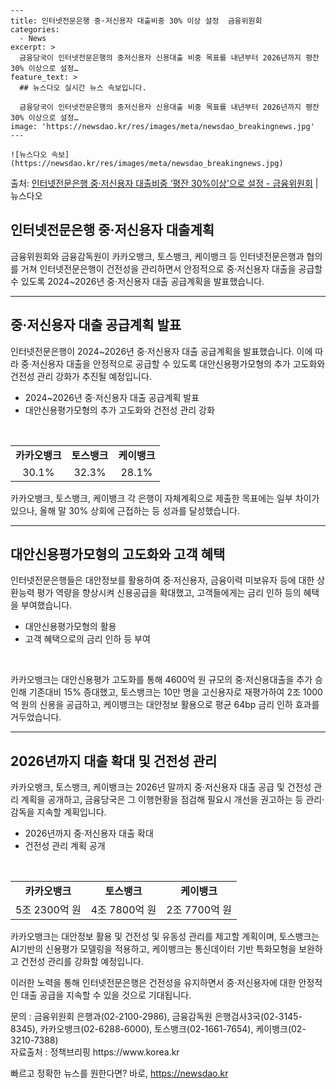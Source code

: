     ---
    title: 인터넷전문은행 중·저신용자 대출비중 30% 이상 설정  금융위원회
    categories:
      - News
    excerpt: >
      금융당국이 인터넷전문은행의 중저신용자 신용대출 비중 목표를 내년부터 2026년까지 평잔 30% 이상으로 설정…
    feature_text: >
      ## 뉴스다오 실시간 뉴스 속보입니다.
    
      금융당국이 인터넷전문은행의 중저신용자 신용대출 비중 목표를 내년부터 2026년까지 평잔 30% 이상으로 설정…
    image: 'https://newsdao.kr/res/images/meta/newsdao_breakingnews.jpg'
    ---
    
    ![뉴스다오 속보](https://newsdao.kr/res/images/meta/newsdao_breakingnews.jpg)

<p>출처: <a href="https://newsdao.kr/2885" rel="dofollow">인터넷전문은행 중·저신용자 대출비중 ‘평잔 30%이상’으로 설정 - 금융위원회</a> | 뉴스다오</p>

<h2>인터넷전문은행 중·저신용자 대출계획</h2>
<p data-ke-size="size16">금융위원회와 금융감독원이 카카오뱅크, 토스뱅크, 케이뱅크 등 인터넷전문은행과 협의를 거쳐 인터넷전문은행이 건전성을 관리하면서 안정적으로 중·저신용자 대출을 공급할 수 있도록 2024~2026년 중·저신용자 대출 공급계획을 발표했습니다.</p>
<hr>

<h2 data-ke-size="size26">중·저신용자 대출 공급계획 발표</h2>
<p data-ke-size="size16">인터넷전문은행이 2024~2026년 중·저신용자 대출 공급계획을 발표했습니다. 이에 따라 중·저신용자 대출을 안정적으로 공급할 수 있도록 대안신용평가모형의 추가 고도화와 건전성 관리 강화가 추진될 예정입니다.</p>
<ul>
<li>2024~2026년 중·저신용자 대출 공급계획 발표</li>
<li>대안신용평가모형의 추가 고도화와 건전성 관리 강화</li>
</ul>
<p data-ke-size="size16">&nbsp;</p>
<table>
<tbody>
<tr>
<td style="text-align: center; height: 17px;"><b>카카오뱅크</b></td>
<td style="text-align: center; height: 17px;"><b>토스뱅크</b></td>
<td style="text-align: center; height: 17px;"><b>케이뱅크</b></td>
</tr>
<tr>
<td style="text-align: center; height: 17px;">30.1%</td>
<td style="text-align: center; height: 17px;">32.3%</td>
<td style="text-align: center; height: 17px;">28.1%</td>
</tr>
</tbody>
</table>
<p>카카오뱅크, 토스뱅크, 케이뱅크 각 은행이 자체계획으로 제출한 목표에는 일부 차이가 있으나, 올해 말 30% 상회에 근접하는 등 성과를 달성했습니다.</p>
<hr>

<h2 data-ke-size="size26">대안신용평가모형의 고도화와 고객 혜택</h2>
<p data-ke-size="size16">인터넷전문은행들은 대안정보를 활용하여 중·저신용자, 금융이력 미보유자 등에 대한 상환능력 평가 역량을 향상시켜 신용공급을 확대했고, 고객들에게는 금리 인하 등의 혜택을 부여했습니다.</p>
<ul>
<li>대안신용평가모형의 활용</li>
<li>고객 혜택으로의 금리 인하 등 부여</li>
</ul>
<p data-ke-size="size16">&nbsp;</p>
<p>카카오뱅크는 대안신용평가 고도화를 통해 4600억 원 규모의 중·저신용대출을 추가 승인해 기존대비 15% 증대했고, 토스뱅크는 10만 명을 고신용자로 재평가하여 2조 1000억 원의 신용을 공급하고, 케이뱅크는 대안정보 활용으로 평균 64bp 금리 인하 효과를 거두었습니다.</p>
<hr>

<h2 data-ke-size="size26">2026년까지 대출 확대 및 건전성 관리</h2>
<p data-ke-size="size16">카카오뱅크, 토스뱅크, 케이뱅크는 2026년 말까지 중·저신용자 대출 공급 및 건전성 관리 계획을 공개하고, 금융당국은 그 이행현황을 점검해 필요시 개선을 권고하는 등 관리·감독을 지속할 계획입니다.</p>
<ul>
<li>2026년까지 중·저신용자 대출 확대</li>
<li>건전성 관리 계획 공개</li>
</ul>
<p data-ke-size="size16">&nbsp;</p>
<table>
<tbody>
<tr>
<td style="text-align: center; height: 17px;"><b>카카오뱅크</b></td>
<td style="text-align: center; height: 17px;"><b>토스뱅크</b></td>
<td style="text-align: center; height: 17px;"><b>케이뱅크</b></td>
</tr>
<tr>
<td style="text-align: center; height: 17px;">5조 2300억 원</td>
<td style="text-align: center; height: 17px;">4조 7800억 원</td>
<td style="text-align: center; height: 17px;">2조 7700억 원</td>
</tr>
</tbody>
</table>
<p>카카오뱅크는 대안정보 활용 및 건전성 및 유동성 관리를 제고할 계획이며, 토스뱅크는 AI기반의 신용평가 모델링을 적용하고, 케이뱅크는 통신데이터 기반 특화모형을 보완하고 건전성 관리를 강화할 예정입니다.</p>
<p>이러한 노력을 통해 인터넷전문은행은 건전성을 유지하면서 중·저신용자에 대한 안정적인 대출 공급을 지속할 수 있을 것으로 기대됩니다.</p>
<footer>문의 : 금융위원회 은행과(02-2100-2986), 금융감독원 은행검사3국(02-3145-8345), 카카오뱅크(02-6288-6000), 토스뱅크(02-1661-7654), 케이뱅크(02-3210-7388) <br> 자료출처 : 정책브리핑 https://www.korea.kr</footer>
<p data-ke-size="size16"></p> 

빠르고 정확한 뉴스를 원한다면? 바로, <a href="https://newsdao.kr" rel="dofollow">https://newsdao.kr</a>


    
